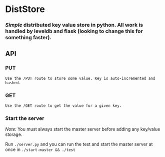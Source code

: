 # DistStore

### *Simple* distributed key value store in python. All work is handled by leveldb and flask (looking to change this for something faster).

## API

### PUT
```
Use the /PUT route to store some value. Key is auto-incremented and hashed.
```
### GET
```
Use the /GET route to get the value for a given key.
```

### Start the server
*Note:* You must always start the master server before adding any key/value storage.

Run `./server.py` and you can run the test and start the master server at once in `./start-master && ./test`

